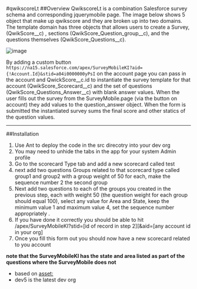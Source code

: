#qwikscoreLt
##Overview
QwikscoreLt is a combination Salesforce survey schema and corresponding jquerymobile page.   The image below shows 5 object that make up qwikscore and they are broken up into two domains.   The template domain has three objects that  allows users to create a Survey,  (QwikScore__c) , sections (QwikScore_Question_group__c), and the questions themselves (QwikScore_Questions__c).  

     
![image](https://s3.amazonaws.com/bowermanpublic/qwikscoreLt700.png)

By adding a custom button `https://na15.salesforce.com/apex/SurveyMobileKI?aid={!Account.Id}&stid=a04i0000000yPsI` on the account page you can pass in the account and QwickScore__c.id to instantiate the survey template for that account (QwikScore_Scorecard__c) and the set of questions (QwikScore_Questions_Answer__c) with blank answer values.    When the user fills out the survey from the SurveyMobile.page (via the button on account) they add values to the question_answer object.   When the form is submitted the instantiated survey  sums the final score and other statics of the question values.

---

##Installation
1. Use Ant to deploy the code in the src direcotry into your dev org
2. You may need to unhide the tabs in the app for your system Admin profile
3.  Go to the scorecard Type tab and add a new scorecard called test
4. next add two questions Groups related to that scorecard type called group1 and group2 with a group weight of 50 for each, make the sequence number 2 the second group
5. Next add two questions to each of the groups you created in the previous step, each with weight 50 (the question weight for each group should equal 100), select any value for Area and State, keep the minimum value 1 and maximum value 4, set the sequence number appropriately . 
6.  If you have done it correctly you should be able to hit 
      /apex/SurveyMobileKI?stid=[id of record in step 2][&aid=[any account id in your org]
7.  Once you fill this form out you should now have a new scorecard related to you account

__note that the SurveyMobileKI has the state and area listed as part of the questions where the SurveyMobile does not__







* based on [asset:](https://appirio.my.salesforce.com/apex/CMC_AssetView?id=a3E50000000CaZyEAK&sfdc.override=1 "Asset")
* dev5 is the latest dev org

